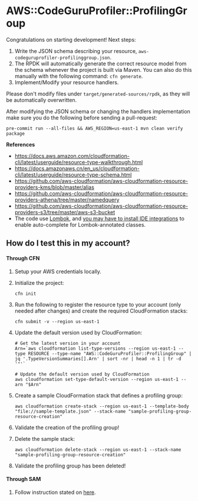 # AWS::CodeGuruProfiler::ProfilingGroup

Congratulations on starting development! Next steps:

1. Write the JSON schema describing your resource, `aws-codeguruprofiler-profilinggroup.json`.
2. The RPDK will automatically generate the correct resource model from the
   schema whenever the project is built via Maven. You can also do this manually
   with the following command: `cfn generate`.
3. Implement/Modify your resource handlers.

Please don't modify files under `target/generated-sources/rpdk`, as they will be
automatically overwritten.

After modifying the JSON schema or changing the handlers implementation make sure you do the following before sending a pull-request:

```
pre-commit run --all-files && AWS_REGION=us-east-1 mvn clean verify package
```

**References**

- https://docs.aws.amazon.com/cloudformation-cli/latest/userguide/resource-type-walkthrough.html
- https://docs.amazonaws.cn/en_us/cloudformation-cli/latest/userguide/resource-type-schema.html
- https://github.com/aws-cloudformation/aws-cloudformation-resource-providers-kms/blob/master/alias
- https://github.com/aws-cloudformation/aws-cloudformation-resource-providers-athena/tree/master/namedquery
- https://github.com/aws-cloudformation/aws-cloudformation-resource-providers-s3/tree/master/aws-s3-bucket
- The code use [Lombok](https://projectlombok.org/), and [you may have to install IDE integrations](https://projectlombok.org/) to enable auto-complete for Lombok-annotated classes.


## How do I test this in my account?

#### Through CFN

1. Setup your AWS credentials locally.

2. Initialize the project:
   ```
   cfn init
   ```

3. Run the following to register the resource type to your account (only needed after changes) and create the required CloudFormation stacks:
    ```
    cfn submit -v --region us-east-1
    ```
4. Update the default version used by CloudFormation:
    ```
    # Get the latest version in your account
    Arn=`aws cloudformation list-type-versions --region us-east-1 --type RESOURCE --type-name "AWS::CodeGuruProfiler::ProfilingGroup" | jq '.TypeVersionSummaries[].Arn' | sort -nr | head -n 1 | tr -d '"'`

    # Update the default version used by CloudFormation
    aws cloudformation set-type-default-version --region us-east-1 --arn "$Arn"
    ```

5. Create a sample CloudFormation stack that defines a profiling group:
    ```
    aws cloudformation create-stack --region us-east-1 --template-body "file://sample-template.json" --stack-name "sample-profiling-group-resource-creation"
    ```

6. Validate the creation of the profiling group!

7. Delete the sample stack:
    ```
    aws cloudformation delete-stack --region us-east-1 --stack-name "sample-profiling-group-resource-creation"
    ```

8. Validate the profiling group has been deleted!

#### Through SAM

1. Follow instruction stated on [here](https://docs.aws.amazon.com/cloudformation-cli/latest/userguide/resource-type-walkthrough.html#resource-type-walkthrough-test).
